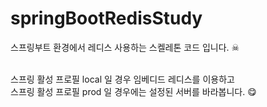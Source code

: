 # springBootRedisStudy
스프링부트 환경에서 레디스 사용하는 스켈레톤 코드 입니다. ☠<br/><br/>

스프링 활성 프로필 local 일 경우 임베디드 레디스를 이용하고<br/>
스프링 활성 프로필 prod 일 경우에는 설정된 서버를 바라봅니다. 😋
